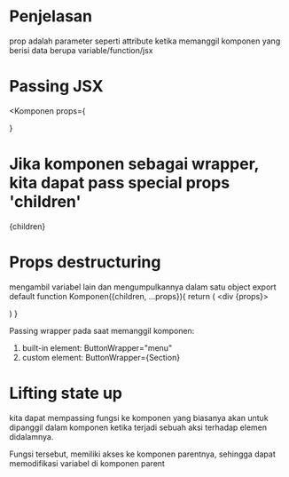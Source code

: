 # Penjelasan

prop adalah parameter seperti attribute ketika memanggil komponen yang berisi data berupa variable/function/jsx

# Passing JSX
<Komponen
props={
	<div><div>

}
>

# Jika komponen sebagai wrapper, kita dapat pass special props 'children'
<Komponen>
{children}
</Komponen>


# Props destructuring
mengambil variabel lain dan mengumpulkannya dalam satu object
export default function Komponen({children, ...props}){
	return (
		<div {props}></div>
	)
}


Passing wrapper
pada saat memanggil komponen:
1. built-in element: ButtonWrapper="menu"
2. custom element: ButtonWrapper={Section}

# Lifting state up

kita dapat mempassing fungsi ke komponen yang biasanya akan untuk dipanggil dalam komponen ketika terjadi sebuah aksi terhadap elemen didalamnya.

Fungsi tersebut, memiliki akses ke komponen parentnya, sehingga dapat memodifikasi variabel di komponen parent